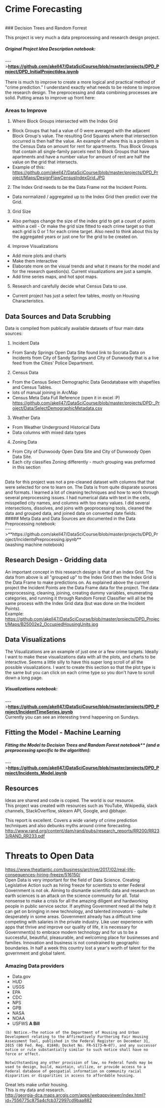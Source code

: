 
# Crime Forecasting
<br/>
### Decision Trees and Random Forrest

This project is very much a data preprocessing and research design project. <br/>
##### Original Project Idea Description notebook: <br/>
--->**https://github.com/akell47/DataSciCourse/blob/master/projects/DPD_Project/DPD_InitialProjectIdea.ipynb** <br/><br/>
There is much to improve to create a more logical and practical method of "crime prediction." I understand exactly what needs to be redone to improve the research design. The preprocessing and data combining processes are solid. Putting areas to improve up front here: <br/>
### Areas to Improve
1. Where Block Groups intersected with the Index Grid
  - Block Groups that had a value of 0 were averaged with the adjacent Block Group's value. The resulting Grid Squares where that intersection occurred is then half the value. An example of where this is a problem is the Census Data on amount for rent for apartments. Thus Block Groups that contain all single-family parcels next to Block Groups that have apartments and have a number value for amount of rent are half the value on the grid that intersects.
  - Example of this: <br/> https://github.com/akell47/DataSciCourse/blob/master/projects/DPD_Project/Maps/DesignFlawCensusIndexGrid.JPG
2. The Index Grid needs to be the Data Frame not the Incident Points.
  - Data normalized / aggregated up to the Index Grid then predict over the Grid.
3. Grid Size
  - Also perhaps change the size of the index grid to get a count of points within a cell - Or make the grid size fitted to each crime target so that each grid is 0 or 1 for each crime target. Also need to think about this by the aggregated years or just one for the grid to be created on.
4. Improve Visualizations
  - Add more plots and charts
  - Make them interactive
  - Elaborate more on the visual trends and what it means for the model and for the research question(s). Current visualizations are just a sample.
  - Add time series maps, and hot spot maps.
5. Research and carefully decide what Census Data to use.
  - Current project has just a select few tables, mostly on Housing Characteristics.

## Data Sources and Data Scrubbing
Data is compiled from publically available datasets of four main data sources: <br/>

1. Incident Data
  - From Sandy Springs Open Data Site found link to Socrata Data on Incidents from City of Sandy Springs and City of Dunwoody that is a live feed from the Cities' Police Department.

2. Census Data
  - From the Census Select Demographic Data Geodatabase with shapefiles and Census Tables.
  - lots of manual joining in ArcMap
  - Census Meta Data Full Reference (open it in excel :P)<br/> https://github.com/akell47/DataSciCourse/blob/master/projects/DPD;_Project/Data/SelectDemographicMetadata.csv

3. Weather Data
 - From Weather Underground Historical Data
 - Data columns with mixed data types

4. Zoning Data
  - From City of Dunwoody Open Data Site and City of Dunwoody Open Data Site.
  - Each city classifies Zoning differently - much grouping was preformed in this section

<br/>
Data for this project was not a pre-cleaned dataset with columns that that were selected for one to learn on. The Data is from quite disparate sources and formats. I learned a lot of cleaning techniques and how to work through several preprocessing issues. I had numerical data with text in the cells, misspelled city names, and columns with too many values.  I did several intersections, dissolves, and joins with geoprocessing tools, cleaned the data and grouped data, and joined data on converted date fields. <br/>
##### Meta Data and Data Sources are documented in the Data Preprocessing notebook:<br/>
--->**https://github.com/akell47/DataSciCourse/blob/master/projects/DPD_Project/IncidentsPreprocessing.ipynb** <br/> (washing machine notebook) <br/>

## Research Design - Gridding data
An important concept in this research design is that of an Index Grid. The data from above is all "grouped up" to the Index Grid then the Index Grid is the Data Frame to make predictions on. As explained above the current project the Incident Points are the Data Frame data for the project. The data preprocessing, cleaning, joining, creating dummy variables, enumerating categories, and running it through Random Forest Classifier will all be the same process with the Index Grid data (but was done on the Incident Points).<br/>
Example: <br/>
https://github.com/akell47/DataSciCourse/blob/master/projects/DPD_Project/Maps/B25002e2_OccupiedHousingUnits.jpg

## Data Visualizations
The Visualizations are an example of just one or a few crime targets. Ideally I want to make these visualizations data with all the plots, and charts to be interactive.  Seems a little silly to have this super long scroll of all the possible visualizations. I want to create this section so that the plot type is the same but you can click on each crime type so you don't have to scroll down a long page.
##### Visualizations notebook: <br/>
--->**https://github.com/akell47/DataSciCourse/blob/master/projects/DPD_Project/IncidentTimeSeries.ipynb** <br/>
Currently you can see an interesting trend happening on Sundays.

## Fitting the Model - Machine Learning
##### Fitting the Model to Decision Trees and Random Forest notebook** (and a preprocessing specific to the algorithm): <br/>
--->**https://github.com/akell47/DataSciCourse/blob/master/projects/DPD_Project/Incidents_Model.ipynb**

## Resources
Ideas are shared and code is copied.  The world is our resource. <br/>
This project was created with resources such as YouTube, Wikipedia, slack channels, StackOverflow, sklearn API, Google, and @bhajer.

This report is excellent.
Covers a wide variety of crime prediction techniques and also debunks myths around crime forecasting.
http://www.rand.org/content/dam/rand/pubs/research_reports/RR200/RR233/RAND_RR233.pdf

# Threats to Open Data
https://www.theatlantic.com/business/archive/2017/02/real-life-consequences-hiring-freeze/516150/ <br/>
Open Data is very important for the field of Data Science. Creating Legislative Action such as hiring freeze for scientists to enter Federal Government is not ok. Aiming to dismantle scientific data and research on earth sciences is an attack on the science community for all. Total nonsense to make a crisis for all the amazing diligent and hardworking people in public service sector. If anything Government need all the help it can get on bringing in new technology, and talented innovators - quite desperately in some areas. Government already has a difficult time competing with salaries in the private industry. Like user experience with apps that thrive and improve our quality of life, it is necessary for Government(s) to embrace modern technology and for us to be a successful, beautiful, pleasurable, and welcoming place for businesses and families. Innovation and business is not constrained to geographic boundaries. In half a week this country lost a year's worth of talent for the government and global talent. <br/> 
### Amazing Data providers
* Data.gov
* HUD
* USGS
* EPA
* CDC
* NPS
* GPB
* NASA
* NOAA
* USFWS
**A Bill**
```
(b) Notice.—The notice of the Department of Housing and Urban Development relating to the Affirmatively Furthering Fair Housing Assessment Tool, published in the Federal Register on December 31, 2015 (80 Fed. Reg. 81840; Docket No. FR–5173–N–07), and any successor notice or rule substantially similar to such notice shall have no force or effect.
```
```
Notwithstanding any other provision of law, no Federal funds may be used to design, build, maintain, utilize, or provide access to a Federal database of geospatial information on community racial disparities or disparities in access to affordable housing.
```
Great lets make unfair housing.<br/>
This is my data and research. <br/>
http://georgia-dca.maps.arcgis.com/apps/webappviewer/index.html?id=7556775c875a4cfcb372997cd9baa882
